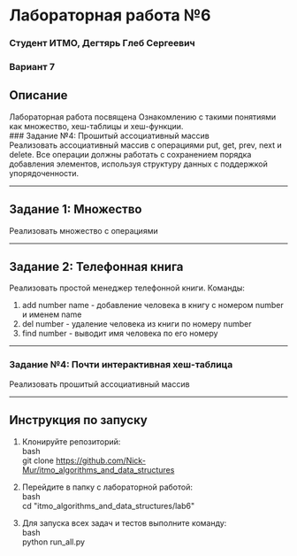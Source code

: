 # Лабораторная работа №6
### Студент ИТМО, Дегтярь Глеб Сергеевич
### Вариант 7

## Описание  
  
 Лабораторная работа посвящена Ознакомлению с такими понятиями как множество, хеш-таблицы и хеш-функции.          
                                                                                                                        ### Задание №4: Прошитый ассоциативный массив   
Реализовать ассоциативный массив с операциями put, get, prev, next и delete. Все операции должны работать с сохранением порядка добавления элементов, используя структуру данных с поддержкой упорядоченности. 
 
--- 
 
## Задание 1: Множество
Реализовать множество с операциями
 
--- 
 
## Задание 2: Телефонная книга
Реализовать простой менеджер телефонной книги.
Команды:
1) add number name - добавление человека в книгу с номером number и именем name 
2) del number - удаление человека из книги по номеру number 
3) find number - выводит имя человека по его номеру
 
--- 
 
### Задание №4: Почти интерактивная хеш-таблица   
Реализовать прошитый ассоциативный массив 
  
---  
  
## Инструкция по запуску  
  
1. Клонируйте репозиторий:  
   bash  
   git clone https://github.com/Nick-Mur/itmo_algorithms_and_data_structures  
     
  
2. Перейдите в папку с лабораторной работой:  
   bash  
   cd "itmo_algorithms_and_data_structures/lab6"  
     
  
3. Для запуска всех задач и тестов выполните команду:  
   bash  
   python run_all.py